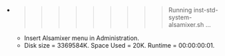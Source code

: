 * >>>>>>>>> Running inst-std-system-alsamixer.sh ...
  * Insert Alsamixer menu in Administration.
  * Disk size = 3369584K. Space Used = 20K. Runtime = 00:00:00:01.
